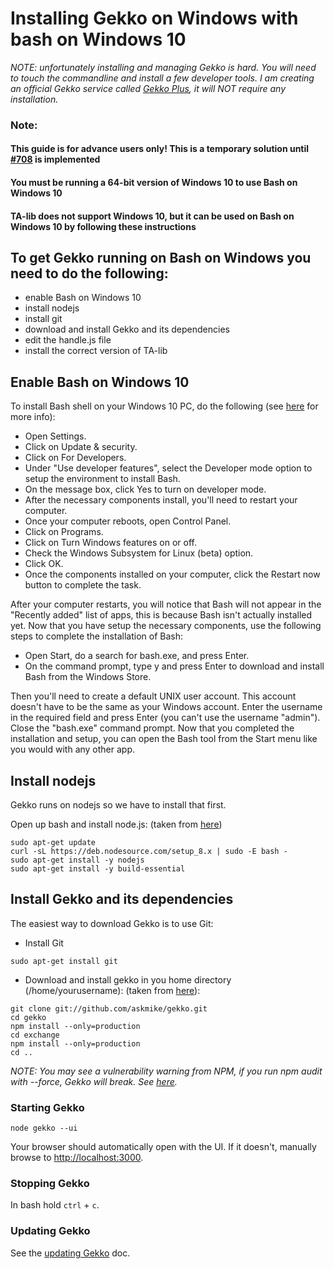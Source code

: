 # Installing Gekko on Windows with bash on Windows 10

*NOTE: unfortunately installing and managing Gekko is hard. You will need to touch the commandline and install a few developer tools. I am creating an official Gekko service called [Gekko Plus](https://gekkoplus.com/), it will NOT require any installation.*

### Note: 
#### This guide is for advance users only! This is a temporary solution until [#708](https://github.com/askmike/gekko/issues/708) is implemented
#### You must be running a 64-bit version of Windows 10 to use Bash on Windows 10
#### TA-lib does not support Windows 10, but it can be used on Bash on Windows 10 by following these instructions 


## To get Gekko running on Bash on Windows you need to do the following:

- enable Bash on Windows 10
- install nodejs
- install git
- download and install Gekko and its dependencies
- edit the handle.js file
- install the correct version of TA-lib

## Enable Bash on Windows 10

To install Bash shell on your Windows 10 PC, do the following (see [here](https://www.windowscentral.com/how-install-bash-shell-command-line-windows-10) for more info):

- Open Settings. 
- Click on Update & security. 
- Click on For Developers.
- Under "Use developer features", select the Developer mode option to setup the environment to install Bash.
- On the message box, click Yes to turn on developer mode.
- After the necessary components install, you'll need to restart your computer. 
- Once your computer reboots, open Control Panel. 
- Click on Programs.
- Click on Turn Windows features on or off.
- Check the Windows Subsystem for Linux (beta) option.
- Click OK.
- Once the components installed on your computer, click the Restart now button to complete the task.

After your computer restarts, you will notice that Bash will not appear in the "Recently added" list of apps, this is because Bash isn't actually installed yet. Now that you have setup the necessary components, use the following steps to complete the installation of Bash:

- Open Start, do a search for bash.exe, and press Enter.
- On the command prompt, type y and press Enter to download and install Bash from the Windows Store.

Then you'll need to create a default UNIX user account. This account doesn't have to be the same as your Windows account. Enter the username in the required field and press Enter (you can't use the username "admin"). Close the "bash.exe" command prompt.
Now that you completed the installation and setup, you can open the Bash tool from the Start menu like you would with any other app.

## Install nodejs

Gekko runs on nodejs so we have to install that first. 

Open up bash and install node.js: (taken from [here](https://nodejs.org/en/download/package-manager/#debian-and-ubuntu-based-linux-distributions))

```
sudo apt-get update
curl -sL https://deb.nodesource.com/setup_8.x | sudo -E bash -
sudo apt-get install -y nodejs
sudo apt-get install -y build-essential
```

## Install Gekko and its dependencies

The easiest way to download Gekko is to use Git: 

- Install Git

`sudo apt-get install git`

- Download and install gekko in you home directory (/home/yourusername): (taken from [here](https://gekko.wizb.it/docs/installation/installing_gekko.html)):

```
git clone git://github.com/askmike/gekko.git
cd gekko
npm install --only=production
cd exchange
npm install --only=production
cd ..
```

*NOTE: You may see a vulnerability warning from NPM, if you run npm audit with --force, Gekko will break. See [here](https://github.com/askmike/gekko/issues/2585#issuecomment-428450997).*

### Starting Gekko

`node gekko --ui`

Your browser should automatically open with the UI. If it doesn't, manually browse to [http://localhost:3000](http://localhost:3000).
    
### Stopping Gekko

In bash hold `ctrl` + `c`.

### Updating Gekko

See the [updating Gekko](./updating_gekko.md) doc.
